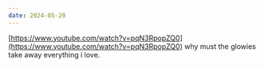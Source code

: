 ```yaml
---
date: 2024-05-20
---
```


[https://www.youtube.com/watch?v=pqN3RpopZQ0](https://www.youtube.com/watch?v=pqN3RpopZQ0) why must the glowies take away everything i love.
